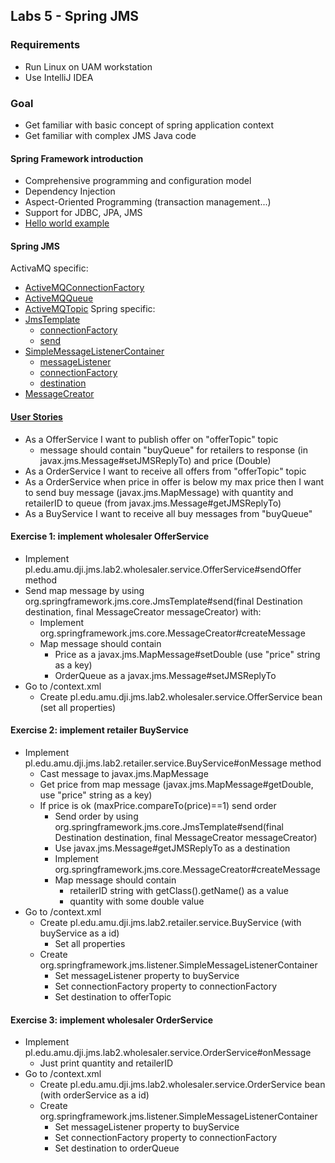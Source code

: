 ## Labs 5 - Spring JMS ##

### Requirements ###
- Run Linux on UAM workstation
- Use IntelliJ IDEA

### Goal ###
- Get familiar with basic concept of spring application context
- Get familiar with complex JMS Java code

#### Spring Framework introduction ####
- Comprehensive programming and configuration model 
- Dependency Injection
- Aspect-Oriented Programming (transaction management...)
- Support for JDBC, JPA, JMS
- [Hello world example](http://www.mkyong.com/spring3/spring-3-hello-world-example/)

#### Spring JMS ####
ActivaMQ specific:
- [ActiveMQConnectionFactory](http://activemq.apache.org/maven/apidocs/org/apache/activemq/ActiveMQConnectionFactory.html)
- [ActiveMQQueue](http://activemq.apache.org/maven/apidocs/org/apache/activemq/command/ActiveMQQueue.html)
- [ActiveMQTopic](http://activemq.apache.org/maven/apidocs/org/apache/activemq/command/ActiveMQTopic.html)
Spring specific:
- [JmsTemplate](http://docs.spring.io/spring/docs/current/javadoc-api/org/springframework/jms/core/JmsTemplate.html)
    - [connectionFactory](http://docs.spring.io/spring/docs/current/javadoc-api/org/springframework/jms/support/JmsAccessor.html#setConnectionFactory-javax.jms.ConnectionFactory-)
    - [send](http://docs.spring.io/spring/docs/current/javadoc-api/org/springframework/jms/core/JmsTemplate.html#send-javax.jms.Destination-org.springframework.jms.core.MessageCreator-)
- [SimpleMessageListenerContainer](http://docs.spring.io/spring/docs/current/javadoc-api/org/springframework/jms/listener/SimpleMessageListenerContainer.html)
    - [messageListener](http://docs.spring.io/spring/docs/current/javadoc-api/org/springframework/jms/listener/AbstractMessageListenerContainer.html#setMessageListener-java.lang.Object-)
    - [connectionFactory](http://docs.spring.io/spring/docs/current/javadoc-api/org/springframework/jms/support/JmsAccessor.html#setConnectionFactory-javax.jms.ConnectionFactory-)
    - [destination](http://docs.spring.io/spring/docs/current/javadoc-api/org/springframework/jms/listener/AbstractMessageListenerContainer.html#setDestination-javax.jms.Destination-)
- [MessageCreator](http://docs.spring.io/spring/docs/current/javadoc-api/org/springframework/jms/core/MessageCreator.html)

#### [User Stories](http://en.wikipedia.org/wiki/User_story) ####
- As a OfferService I want to publish offer on "offerTopic" topic 
    - message should contain "buyQueue" for retailers to response (in javax.jms.Message#setJMSReplyTo) and price (Double)
- As a OrderService I want to receive all offers from "offerTopic" topic
- As a OrderService when price in offer is below my max price then I want to send buy message  (javax.jms.MapMessage) with quantity and retailerID to queue (from javax.jms.Message#getJMSReplyTo)
- As a BuyService I want to receive all buy messages from "buyQueue"

#### Exercise 1: implement wholesaler OfferService ####
- Implement pl.edu.amu.dji.jms.lab2.wholesaler.service.OfferService#sendOffer method
- Send map message by using org.springframework.jms.core.JmsTemplate#send(final Destination destination, final MessageCreator messageCreator) with:
    - Implement org.springframework.jms.core.MessageCreator#createMessage
    - Map message should contain
        - Price as a javax.jms.MapMessage#setDouble (use "price" string as a key)
        - OrderQueue as a javax.jms.Message#setJMSReplyTo
- Go to /context.xml
    - Create pl.edu.amu.dji.jms.lab2.wholesaler.service.OfferService bean (set all properties)

#### Exercise 2: implement retailer BuyService ####
- Implement pl.edu.amu.dji.jms.lab2.retailer.service.BuyService#onMessage method
    - Cast message to javax.jms.MapMessage
    - Get price from map message (javax.jms.MapMessage#getDouble, use "price" string as a key)
    - If price is ok (maxPrice.compareTo(price)==1) send order 
        - Send order by using org.springframework.jms.core.JmsTemplate#send(final Destination destination, final MessageCreator messageCreator)
        - Use javax.jms.Message#getJMSReplyTo as a destination
        - Implement org.springframework.jms.core.MessageCreator#createMessage
        - Map message should contain
            - retailerID string with getClass().getName() as a value 
            - quantity with some double value
- Go to /context.xml
    - Create pl.edu.amu.dji.jms.lab2.retailer.service.BuyService (with buyService as a id)
        - Set all properties
    - Create org.springframework.jms.listener.SimpleMessageListenerContainer
        - Set messageListener property to buyService
        - Set connectionFactory property to connectionFactory
        - Set destination to offerTopic


#### Exercise 3: implement wholesaler OrderService ####
- Implement pl.edu.amu.dji.jms.lab2.wholesaler.service.OrderService#onMessage
    - Just print quantity and retailerID
- Go to /context.xml
    - Create pl.edu.amu.dji.jms.lab2.wholesaler.service.OrderService bean (with orderService as a id)
    - Create org.springframework.jms.listener.SimpleMessageListenerContainer
        - Set messageListener property to buyService
        - Set connectionFactory property to connectionFactory
        - Set destination to orderQueue




